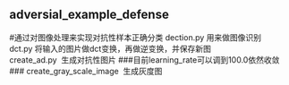 ## adversial_example_defense
#通过对图像处理来实现对抗性样本正确分类
dection.py  用来做图像识别  
dct.py  将输入的图片做dct变换，再做逆变换，并保存新图  
create_ad.py  生成对抗性图片  ###目前learning_rate可以调到100.0依然收敛###
create_gray_scale_image  生成灰度图
    
